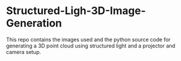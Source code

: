# Structured-Ligh-3D-Image-Generation
This repo contains the images used and the python source code for generating a 3D point cloud using structured light and a projector and camera setup.
